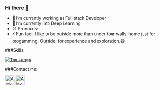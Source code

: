### Hi there 👋

- 🔭 I’m currently working as Full stack Developer
- 🌱 I’m currently into Deep Learning
- 😄 Pronouns: ...
- ⚡ Fun fact: I like to be outside more than under four walls, home just for progamming, Outside; for experience and exploration.😄

###Skills


[![Top Langs](https://github-readme-stats.vercel.app/api/top-langs/?username=AlokSinghKumar&layout=compact)](https://github.com/AlokSinghKumar/github-readme-stats)

###Contact me:

<a href="https://www.linkedin.com/in/alok-singh-132a78a4/" target="blank"><img align="center" src="https://simpleicons.org/icons/linkedin.svg" alt="AlokKumarSingh" height="30" width="30" /></a>
<a href="https://www.instagram.com/alok_singh23/" target="blank"><img align="center" src="https://cdn.jsdelivr.net/npm/simple-icons@3.0.1/icons/instagram.svg" alt="AlokKumarSingh" height="30" width="30" /></a>